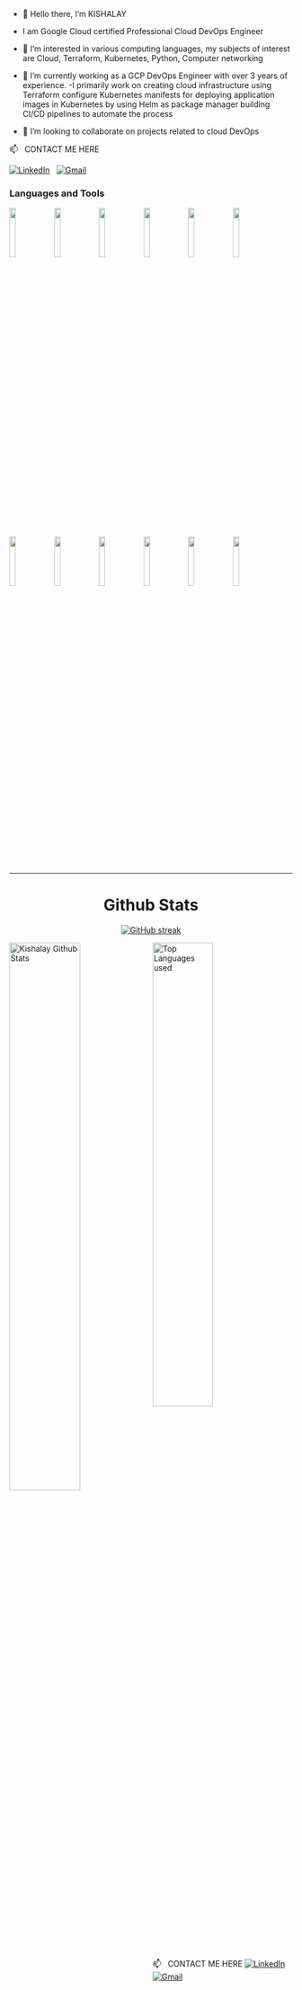 - 👋 Hello there, I’m KISHALAY

- I am Google Cloud certified Professional Cloud DevOps Engineer

- 👀 I’m interested in various computing languages, my subjects of interest are
        Cloud, Terraform, Kubernetes, Python, Computer networking

- 🌱 I’m currently working as a GCP DevOps Engineer with over 3 years of experience.
-I primarily work on 
        creating cloud infrastructure using Terraform 
        configure Kubernetes manifests for deploying application images in Kubernetes by using Helm as package manager
        building CI/CD pipelines to automate the process
- 💞️ I’m looking to collaborate on projects related to cloud DevOps


📫 &nbsp; CONTACT ME HERE



<a href="https://www.linkedin.com/in/connect-with-kishalay-bhattacharya"><img alt="LinkedIn" src="https://img.shields.io/badge/linkedin%20-%230077B5.svg?&style=flat&logo=linkedin&logoColor=white"/></a> &nbsp;
<a href="mailto:bhattacharyakishalay@gmail.com"><img alt="Gmail" src="https://img.shields.io/badge/Gmail-D14836?style=flat&logo=gmail&logoColor=white" /></a> &nbsp;

### Languages and Tools

<p>
        <code><img width="15%" src="https://www.vectorlogo.zone/logos/google_cloud/google_cloud-ar21.svg"></code>
        <code><img width="15%" src="https://www.vectorlogo.zone/logos/kubernetes/kubernetes-ar21.svg"></code>
        <code><img width="15%" src="https://www.vectorlogo.zone/logos/docker/docker-ar21.svg"></code>
        <code><img width="15%" src="https://www.vectorlogo.zone/logos/helmsh/helmsh-ar21.svg"></code>
        <code><img width="15%" src="https://www.vectorlogo.zone/logos/istioio/istioio-ar21.svg"></code>
        <code><img width="15%" src="https://www.vectorlogo.zone/logos/terraformio/terraformio-ar21.svg"></code>        
        <code><img width="15%" src="https://www.vectorlogo.zone/logos/git-scm/git-scm-ar21.svg"></code>
        <code><img width="15%" src="https://www.vectorlogo.zone/logos/jfrog/jfrog-ar21.svg"></code>
        <code><img width="15%" src="https://www.vectorlogo.zone/logos/jenkins/jenkins-ar21.svg"></code>
        <code><img width="15%" src="https://www.vectorlogo.zone/logos/amazon_aws/amazon_aws-ar21.svg"></code>        
        <code><img width="15%" src="https://www.vectorlogo.zone/logos/python/python-ar21.svg"></code>
        <code><img width="15%" src="https://www.vectorlogo.zone/logos/java/java-ar21.svg"></code>

 -----
</p>

<h1 align="center">Github Stats</h1>

<div align="center">
  
[![GitHub streak](https://github-readme-streak-stats.herokuapp.com/?user=kishalayb18&theme=highcontrast)](https://github.com/DenverCoder1/github-readme-streak-stats)

 </div>
 
 
<img align="left" alt="Kishalay Github Stats" src="https://github-readme-stats.vercel.app/api?username=kishalayb18&&show_icons=true&theme=dark" width="50%" />
<img alt="Top Languages used" src="https://github-readme-stats.vercel.app/api/top-langs/?username=kishalayb18&layout=compact&theme=dark" width="46%" />
<br>


📫 &nbsp; CONTACT ME HERE
<a href="https://www.linkedin.com/in/connect-with-kishalay-bhattacharya"><img alt="LinkedIn" src="https://img.shields.io/badge/linkedin%20-%230077B5.svg?&style=flat&logo=linkedin&logoColor=white"/></a> &nbsp;
<a href="mailto:bhattacharyakishalay@gmail.com"><img alt="Gmail" src="https://img.shields.io/badge/Gmail-D14836?style=flat&logo=gmail&logoColor=white" /></a> &nbsp;
